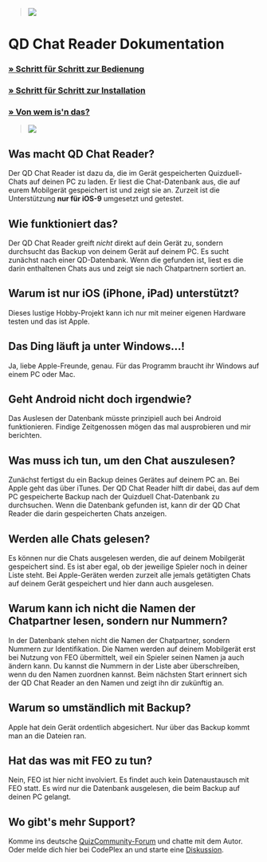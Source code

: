 >![](DE_1537086) 
# QD Chat Reader Dokumentation 
### [» Schritt für Schritt zur Bedienung](Bedienung)
### [» Schritt für Schritt zur Installation](Installation)
### [» Von wem is'n das?](About)
>![](DE_1540757)
## Was macht QD Chat Reader?
Der QD Chat Reader ist dazu da, die im Gerät gespeicherten Quizduell-Chats auf deinen PC zu laden. Er liest die Chat-Datenbank aus, die auf eurem Mobilgerät gespeichert ist und zeigt sie an. Zurzeit ist die Unterstützung **nur für iOS-9** umgesetzt und getestet.

## Wie funktioniert das?
Der QD Chat Reader greift _nicht_ direkt auf dein Gerät zu, sondern durchsucht das Backup von deinem Gerät auf deinem PC. Es sucht zunächst nach einer QD-Datenbank. Wenn die gefunden ist, liest es die darin enthaltenen Chats aus und zeigt sie nach Chatpartnern sortiert an.

## Warum ist nur iOS (iPhone, iPad) unterstützt?
Dieses lustige Hobby-Projekt kann ich nur mit meiner eigenen Hardware testen und das ist Apple. 

## Das Ding läuft ja unter Windows...!
Ja, liebe Apple-Freunde, genau. Für das Programm braucht ihr Windows auf einem PC oder Mac.

## Geht Android nicht doch irgendwie?
Das Auslesen der Datenbank müsste prinzipiell auch bei Android funktionieren. Findige Zeitgenossen mögen das mal ausprobieren und mir berichten.

## Was muss ich tun, um den Chat auszulesen?
Zunächst fertigst du ein Backup deines Gerätes auf deinem PC an. Bei Apple geht das über iTunes.
Der QD Chat Reader hilft dir dabei, das auf dem PC gespeicherte Backup nach der Quizduell Chat-Datenbank zu durchsuchen.
Wenn die Datenbank gefunden ist, kann dir der QD Chat Reader die darin gespeicherten Chats anzeigen.

## Werden alle Chats gelesen?
Es können nur die Chats ausgelesen werden, die auf deinem Mobilgerät gespeichert sind. Es ist aber egal, ob der jeweilige Spieler noch in deiner Liste steht. Bei Apple-Geräten werden zurzeit alle jemals getätigten Chats auf deinem Gerät gespeichert und hier dann auch ausgelesen.

## Warum kann ich nicht die Namen der Chatpartner lesen, sondern nur Nummern?
In der Datenbank stehen nicht die Namen der Chatpartner, sondern Nummern zur Identifikation. Die Namen werden auf deinem Mobilgerät erst bei Nutzung von FEO übermittelt, weil ein Spieler seinen Namen ja auch ändern kann.
Du kannst die Nummern in der Liste aber überschreiben, wenn du den Namen zuordnen kannst. Beim nächsten Start erinnert sich der QD Chat Reader an den Namen und zeigt ihn dir zukünftig an.

## Warum so umständlich mit Backup?
Apple hat dein Gerät ordentlich abgesichert. Nur über das Backup kommt man an die Dateien ran.

## Hat das was mit FEO zu tun?
Nein, FEO ist hier nicht involviert. Es findet auch kein Datenaustausch mit FEO statt. Es wird nur die Datenbank ausgelesen, die beim Backup auf deinen PC gelangt.

## Wo gibt's mehr Support?
Komme ins deutsche [QuizCommunity-Forum](www.quizcommunity.de) und chatte mit dem Autor. Oder melde dich hier bei CodePlex an und starte eine [Diskussion](https://qdchatreader.codeplex.com/discussions).


